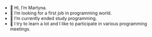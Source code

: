 - 👋 Hi, I’m Martyna.
- 👀 I’m looking for a first job in programming world.
- 🌱 I’m currently ended study programming.
- 💞️ I try to learn a lot and I like to participate in various programming meetings.
